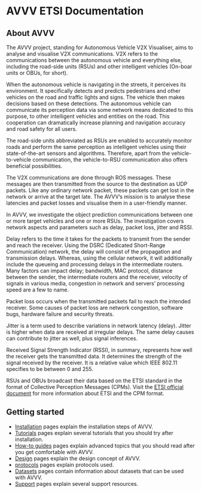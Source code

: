 # AVVV ETSI Documentation

## About AVVV

The AVVV project, standing for Autonomous Vehicle V2X Visualiser, aims to analyse and visualise V2X
communications. V2X refers to the communications between the autonomous vehicle and everything
else, including the road-side units (RSUs) and other intelligent vehicles (On-boar units or OBUs, for short).

When the autonomous vehicle is navigating in the streets, it perceives its environment. It specifically
detects and predicts pedestrians and other vehicles on the road and traffic lights and signs. The vehicle
then makes decisions based on these detections. The autonomous vehicle can communicate its
perception data via some network means dedicated to this purpose, to other intelligent vehicles and
entities on the road. This cooperation can dramatically increase planning and navigation accuracy and
road safety for all users.

The road-side units abbreviated as RSUs are enabled to accurately monitor roads and perform the same
perception as intelligent vehicles using their state-of-the-art sensors and algorithms. Therefore, apart
from the vehicle-to-vehicle communication, the vehicle-to-RSU communication also offers beneficial
possibilities.

The V2X communications are done through ROS messages. These messages are then transmitted from
the source to the destination as UDP packets. Like any ordinary network packet, these packets can get
lost in the network or arrive at the target late. The AVVV’s mission is to analyse these latencies and packet
losses and visualise them in a user-friendly manner.

In AVVV, we investigate the object prediction communications between one or more target vehicles and
one or more RSUs. The investigation covers network aspects and parameters such as delay, packet loss,
jitter and RSSI.

Delay refers to the time it takes for the packets to transmit from the sender and reach the receiver. Using
the DSRC (Dedicated Short-Range Communication) network, the delay will consist of the propagation and
transmission delays. Whereas, using the cellular network, it will additionally include the queueing and
processing delays in the intermediate routers. Many factors can impact delay; bandwidth, MAC protocol,
distance between the sender, the intermediate routers and the receiver, velocity of signals in various
media, congestion in network and servers’ processing speed are a few to name.

Packet loss occurs when the transmitted packets fail to reach the intended receiver. Some causes of
packet loss are network congestion, software bugs, hardware failure and security threats.

Jitter is a term used to describe variations in network latency (delay). Jitter is higher when data are
received at irregular delays. The same delay causes can contribute to jitter as well, plus signal inferences.

Received Signal Strength Indicator (RSSI), in summary, represents how well the receiver gets the
transmitted data. It determines the strength of the signal received by the receiver. It is a relative value
which IEEE 802.11 specifies to be between 0 and 255.

RSUs and OBUs broadcast their data based on the ETSI standard in the format of Collective Perception
Messages (CPMs). Visit the [ETSI official document](https://www.etsi.org/deliver/etsi_tr/103500_103599/103562/02.01.01_60/tr_103562v020101p.pdf) for more information about ETSI and the CPM format.

## Getting started

- [Installation](installation) pages explain the installation steps of AVVV.
- [Tutorials](tutorials) pages explain several tutorials that you should try after installation.
- [How-to guides](how-to-guides) pages explain advanced topics that you should read after you get comfortable with AVVV.
- [Design](design) pages explain the design concept of AVVV.
- [protocols](protocols) pages explain protocols used.
- [Datasets](datasets) pages contain information about datasets that can be used with AVVV.
- [Support](support) pages explain several support resources.
